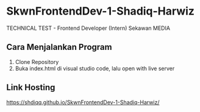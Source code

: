 # SkwnFrontendDev-1-Shadiq-Harwiz
TECHNICAL TEST - Frontend Developer (Intern) Sekawan MEDIA

## Cara Menjalankan Program

1. Clone Repository
2. Buka index.html di visual studio code, lalu open with live server

## Link Hosting
https://shdiqq.github.io/SkwnFrontendDev-1-Shadiq-Harwiz/
